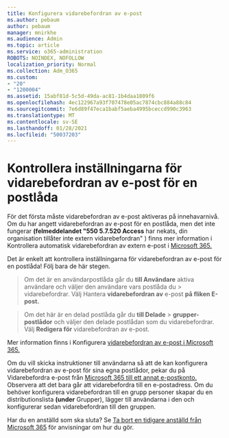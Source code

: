```yaml
---
title: Konfigurera vidarebefordran av e-post
ms.author: pebaum
author: pebaum
manager: mnirkhe
ms.audience: Admin
ms.topic: article
ms.service: o365-administration
ROBOTS: NOINDEX, NOFOLLOW
localization_priority: Normal
ms.collection: Adm_O365
ms.custom:
- "20"
- "1200004"
ms.assetid: 15abf81d-5c5d-49da-ac81-1b4daa1809f6
ms.openlocfilehash: 4ec122967a93f707478e05ac7874cbc884a88c84
ms.sourcegitcommit: 7e6d89f47eca1babf5aeba4995bceccd990c3963
ms.translationtype: MT
ms.contentlocale: sv-SE
ms.lasthandoff: 01/28/2021
ms.locfileid: "50037203"
---
```

# <a name="check-the-email-forwarding-settings-for-a-mailbox"></a>Kontrollera inställningarna för vidarebefordran av e-post för en postlåda

För det första måste vidarebefordran av e-post aktiveras på innehavarnivå. Om du har angett vidarebefordran av e-post för en postlåda, men det inte fungerar **(felmeddelandet "550 5.7.520 Access** har nekats, din organisation tillåter inte extern vidarebefordran" ) finns mer information i Kontrollera automatisk vidarebefordran av extern e-post i [Microsoft 365.](https://docs.microsoft.com/microsoft-365/security/office-365-security/external-email-forwarding?view=o365-worldwide)

Det är enkelt att kontrollera inställningarna för vidarebefordran av e-post för en postlåda! Följ bara de här stegen.
  
> Om det är en användarpostlåda går du **till Användare** aktiva användare och väljer den användare vars postlåda du \>  vidarebefordrar. Välj Hantera **vidarebefordran av** e-post **på fliken E-post.**

> Om det här är en delad postlåda går du **till Delade** \> **grupper-postlådor** och väljer den delade postlådan som du vidarebefordrar. Välj **Redigera för** vidarebefordran av e-post.

Mer information finns i Konfigurera [vidarebefordran av e-post i Microsoft 365.](https://docs.microsoft.com/microsoft-365/admin/email/configure-email-forwarding)
  
Om du vill skicka instruktioner till användarna så att de kan konfigurera vidarebefordran av e-post för sina egna postlådor, pekar du på Vidarebefordra e-post från [Microsoft 365 till ett annat e-postkonto.](https://support.office.com/article/Forward-email-from-Office-365-to-another-email-account-1ed4ee1e-74f8-4f53-a174-86b748ff6a0e) Observera att det bara går att vidarebefordra till en e-postadress. Om du behöver konfigurera vidarebefordran till en grupp personer skapar du en distributionslista **(under** Grupper), lägger till användarna i den och konfigurerar sedan vidarebefordran till den gruppen.
  
Har du en anställd som ska sluta? Se [Ta bort en tidigare anställd från Microsoft 365](https://docs.microsoft.com/microsoft-365/admin/add-users/remove-former-employee) för anvisningar om hur du gör.